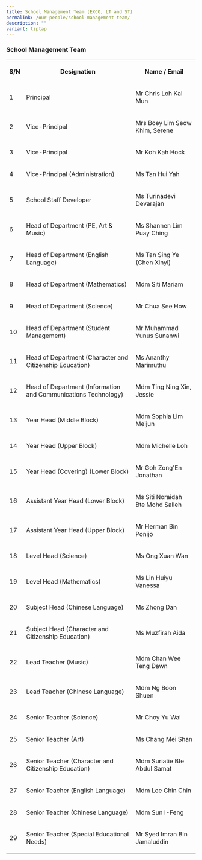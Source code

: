 ```yaml
---
title: School Management Team (EXCO, LT and ST)
permalink: /our-people/school-management-team/
description: ""
variant: tiptap
---
```

<h3>School Management Team</h3>
<table style="minWidth: 75px">
<colgroup>
<col>
<col>
<col>
</colgroup>
<tbody>
<tr>
<th rowspan="1" colspan="1">
<p>S/N</p>
</th>
<th rowspan="1" colspan="1">
<p>Designation</p>
</th>
<th rowspan="1" colspan="1">
<p>Name / Email</p>
</th>
</tr>
<tr>
<td rowspan="1" colspan="1">
<p>1</p>
</td>
<td rowspan="1" colspan="1">
<p>Principal</p>
</td>
<td rowspan="1" colspan="1">
<p>Mr Chris Loh Kai Mun</p>
</td>
</tr>
<tr>
<td rowspan="1" colspan="1">
<p>2</p>
</td>
<td rowspan="1" colspan="1">
<p>Vice-Principal</p>
</td>
<td rowspan="1" colspan="1">
<p>Mrs Boey Lim Seow Khim, Serene</p>
</td>
</tr>
<tr>
<td rowspan="1" colspan="1">
<p>3</p>
</td>
<td rowspan="1" colspan="1">
<p>Vice-Principal</p>
</td>
<td rowspan="1" colspan="1">
<p>Mr Koh Kah Hock</p>
</td>
</tr>
<tr>
<td rowspan="1" colspan="1">
<p>4</p>
</td>
<td rowspan="1" colspan="1">
<p>Vice-Principal (Administration)</p>
</td>
<td rowspan="1" colspan="1">
<p>Ms Tan Hui Yah</p>
</td>
</tr>
<tr>
<td rowspan="1" colspan="1">
<p>5</p>
</td>
<td rowspan="1" colspan="1">
<p>School Staff Developer</p>
</td>
<td rowspan="1" colspan="1">
<p>Ms Turinadevi Devarajan</p>
</td>
</tr>
<tr>
<td rowspan="1" colspan="1">
<p>6</p>
</td>
<td rowspan="1" colspan="1">
<p>Head of Department (PE, Art &amp; Music)</p>
</td>
<td rowspan="1" colspan="1">
<p>Ms Shannen Lim Puay Ching</p>
</td>
</tr>
<tr>
<td rowspan="1" colspan="1">
<p>7</p>
</td>
<td rowspan="1" colspan="1">
<p>Head of Department (English Language)</p>
</td>
<td rowspan="1" colspan="1">
<p>Ms Tan Sing Ye (Chen Xinyi)</p>
</td>
</tr>
<tr>
<td rowspan="1" colspan="1">
<p>8</p>
</td>
<td rowspan="1" colspan="1">
<p>Head of Department (Mathematics)</p>
</td>
<td rowspan="1" colspan="1">
<p>Mdm Siti Mariam</p>
</td>
</tr>
<tr>
<td rowspan="1" colspan="1">
<p>9</p>
</td>
<td rowspan="1" colspan="1">
<p>Head of Department (Science)</p>
</td>
<td rowspan="1" colspan="1">
<p>Mr Chua See How</p>
</td>
</tr>
<tr>
<td rowspan="1" colspan="1">
<p>10</p>
</td>
<td rowspan="1" colspan="1">
<p>Head of Department (Student Management)</p>
</td>
<td rowspan="1" colspan="1">
<p>Mr Muhammad Yunus Sunanwi</p>
</td>
</tr>
<tr>
<td rowspan="1" colspan="1">
<p>11</p>
</td>
<td rowspan="1" colspan="1">
<p>Head of Department (Character and Citizenship Education)</p>
</td>
<td rowspan="1" colspan="1">
<p>Ms Ananthy Marimuthu</p>
</td>
</tr>
<tr>
<td rowspan="1" colspan="1">
<p>12</p>
</td>
<td rowspan="1" colspan="1">
<p>Head of Department (Information and Communications Technology)</p>
</td>
<td rowspan="1" colspan="1">
<p>Mdm Ting Ning Xin, Jessie</p>
</td>
</tr>
<tr>
<td rowspan="1" colspan="1">
<p>13</p>
</td>
<td rowspan="1" colspan="1">
<p>Year Head (Middle Block)</p>
</td>
<td rowspan="1" colspan="1">
<p>Mdm Sophia Lim Meijun</p>
</td>
</tr>
<tr>
<td rowspan="1" colspan="1">
<p>14</p>
</td>
<td rowspan="1" colspan="1">
<p>Year Head (Upper Block)</p>
</td>
<td rowspan="1" colspan="1">
<p>Mdm Michelle Loh</p>
</td>
</tr>
<tr>
<td rowspan="1" colspan="1">
<p>15</p>
</td>
<td rowspan="1" colspan="1">
<p>Year Head (Covering) (Lower Block)</p>
</td>
<td rowspan="1" colspan="1">
<p>Mr Goh Zong'En Jonathan</p>
</td>
</tr>
<tr>
<td rowspan="1" colspan="1">
<p>16</p>
</td>
<td rowspan="1" colspan="1">
<p>Assistant Year Head (Lower Block)</p>
</td>
<td rowspan="1" colspan="1">
<p>Ms Siti Noraidah Bte Mohd Salleh</p>
</td>
</tr>
<tr>
<td rowspan="1" colspan="1">
<p>17</p>
</td>
<td rowspan="1" colspan="1">
<p>Assistant Year Head (Upper Block)</p>
</td>
<td rowspan="1" colspan="1">
<p>Mr Herman Bin Ponijo</p>
</td>
</tr>
<tr>
<td rowspan="1" colspan="1">
<p>18</p>
</td>
<td rowspan="1" colspan="1">
<p>Level Head (Science)</p>
</td>
<td rowspan="1" colspan="1">
<p>Ms Ong Xuan Wan</p>
</td>
</tr>
<tr>
<td rowspan="1" colspan="1">
<p>19</p>
</td>
<td rowspan="1" colspan="1">
<p>Level Head (Mathematics)</p>
</td>
<td rowspan="1" colspan="1">
<p>Ms Lin Huiyu Vanessa</p>
</td>
</tr>
<tr>
<td rowspan="1" colspan="1">
<p>20</p>
</td>
<td rowspan="1" colspan="1">
<p>Subject Head (Chinese Language)</p>
</td>
<td rowspan="1" colspan="1">
<p>Ms Zhong Dan</p>
</td>
</tr>
<tr>
<td rowspan="1" colspan="1">
<p>21</p>
</td>
<td rowspan="1" colspan="1">
<p>Subject Head (Character and Citizenship Education)</p>
</td>
<td rowspan="1" colspan="1">
<p>Ms Muzfirah Aida</p>
</td>
</tr>
<tr>
<td rowspan="1" colspan="1">
<p>22</p>
</td>
<td rowspan="1" colspan="1">
<p>Lead Teacher (Music)</p>
</td>
<td rowspan="1" colspan="1">
<p>Mdm Chan Wee Teng Dawn</p>
</td>
</tr>
<tr>
<td rowspan="1" colspan="1">
<p>23</p>
</td>
<td rowspan="1" colspan="1">
<p>Lead Teacher (Chinese Language)</p>
</td>
<td rowspan="1" colspan="1">
<p>Mdm Ng Boon Shuen</p>
</td>
</tr>
<tr>
<td rowspan="1" colspan="1">
<p>24</p>
</td>
<td rowspan="1" colspan="1">
<p>Senior Teacher (Science)</p>
</td>
<td rowspan="1" colspan="1">
<p>Mr Choy Yu Wai</p>
</td>
</tr>
<tr>
<td rowspan="1" colspan="1">
<p>25</p>
</td>
<td rowspan="1" colspan="1">
<p>Senior Teacher (Art)</p>
</td>
<td rowspan="1" colspan="1">
<p>Ms Chang Mei Shan</p>
</td>
</tr>
<tr>
<td rowspan="1" colspan="1">
<p>26</p>
</td>
<td rowspan="1" colspan="1">
<p>Senior Teacher (Character and Citizenship Education)</p>
</td>
<td rowspan="1" colspan="1">
<p>Mdm Suriatie Bte Abdul Samat</p>
</td>
</tr>
<tr>
<td rowspan="1" colspan="1">
<p>27</p>
</td>
<td rowspan="1" colspan="1">
<p>Senior Teacher (English Language)</p>
</td>
<td rowspan="1" colspan="1">
<p>Mdm Lee Chin Chin</p>
</td>
</tr>
<tr>
<td rowspan="1" colspan="1">
<p>28</p>
</td>
<td rowspan="1" colspan="1">
<p>Senior Teacher (Chinese Language)</p>
</td>
<td rowspan="1" colspan="1">
<p>Mdm Sun I-Feng</p>
</td>
</tr>
<tr>
<td rowspan="1" colspan="1">
<p>29</p>
</td>
<td rowspan="1" colspan="1">
<p>Senior Teacher (Special Educational Needs)</p>
</td>
<td rowspan="1" colspan="1">
<p>Mr Syed Imran Bin Jamaluddin</p>
</td>
</tr>
</tbody>
</table>
<p></p>
